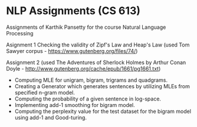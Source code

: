 # NLP Assignments (CS 613)  
Assignments of Karthik Pansetty for the course Natural Language Processing

Asignment 1 Checking the validity of Zipf's Law and Heap's Law (used Tom Sawyer corpus - https://www.gutenberg.org/files/74/)

Assignment 2 (used The Adventures of Sherlock Holmes by Arthur Conan Doyle - http://www.gutenberg.org/cache/epub/1661/pg1661.txt)

- Computing MLE for unigram, bigram, trigrams and quadgrams.
- Creating a Generator which generates sentences by utilizing MLEs from specified n-gram model.
- Computing the probability of a given sentence in log-space.
- Implementing add-1 smoothing for bigram model.
- Computing the perplexity value for the test dataset for the bigram model using add-1 and Good-turing.
